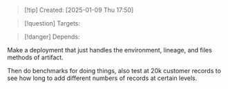 
>[!tip] Created: [2025-01-09 Thu 17:50]

>[!question] Targets: 

>[!danger] Depends: 

Make a deployment that just handles the environment, lineage, and files methods of artifact.

Then do benchmarks for doing things, also test at 20k customer records to see how long to add different numbers of records at certain levels.